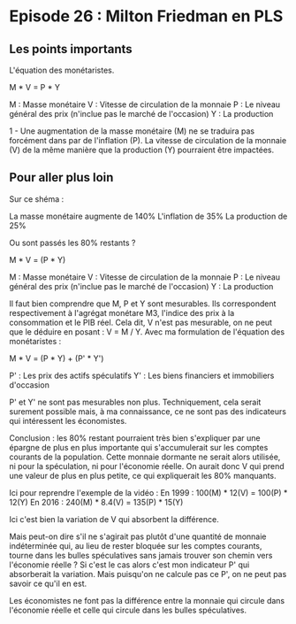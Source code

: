 # Episode 26 : Milton Friedman en PLS

## Les points importants

L'équation des monétaristes.

M * V = P * Y

M : Masse monétaire
V : Vitesse de circulation de la monnaie
P : Le niveau général des prix (n'inclue pas le marché de l'occasion)
Y : La production

1 - Une augmentation de la masse monétaire (M) ne se traduira pas forcément dans par de l'inflation (P). La vitesse de circulation de la monnaie (V) de la même manière que la production (Y) pourraient être impactées.

## Pour aller plus loin

Sur ce shéma :


La masse monétaire augmente de 140%
L'inflation de 35%
La production de 25%

Ou sont passés les 80% restants ?

M * V = (P * Y)

M : Masse monétaire
V : Vitesse de circulation de la monnaie
P : Le niveau général des prix (n'inclue pas le marché de l'occasion)
Y : La production


Il faut bien comprendre que M, P et Y sont mesurables. Ils correspondent respectivement à l'agrégat monétare M3, l'indice des prix à la consommation et le PIB réel. Cela dit, V n'est pas mesurable, on ne peut que le déduire en posant : V = M / Y.
Avec ma formulation de l'équation des monétaristes :

M * V = (P * Y) + (P' * Y')

P' : Les prix des actifs spéculatifs
Y' : Les biens financiers et immobiliers d'occasion

P' et Y' ne sont pas mesurables non plus. Techniquement, cela serait surement possible mais, à ma connaissance, ce ne sont pas des indicateurs qui intéressent les économistes.

Conclusion : les 80% restant pourraient très bien s'expliquer par une épargne de plus en plus importante qui s'accumulerait sur les comptes courants de la population. Cette monnaie dormante ne serait alors utilisée, ni pour la spéculation, ni pour l'économie réelle. On aurait donc V qui prend une valeur de plus en plus petite, ce qui expliquerait les 80% manquants.

Ici pour reprendre l'exemple de la vidéo : 
En 1999 : 100(M) * 12(V) = 100(P) * 12(Y)
En 2016 : 240(M) * 8.4(V) = 135(P) * 15(Y)

Ici c'est bien la variation de V qui absorbent la différence.

Mais peut-on dire s'il ne s'agirait pas plutôt d'une quantité de monnaie indéterminée qui, au lieu de rester bloquée sur les comptes courants, tourne dans les bulles spéculatives sans jamais trouver son chemin vers l'économie réelle ? Si c'est le cas alors c'est mon indicateur P' qui absorberait la variation. Mais puisqu'on ne calcule pas ce P', on ne peut pas savoir ce qu'il en est.

Les économistes ne font pas la différence entre la monnaie qui circule dans l'économie réelle et celle qui circule dans les bulles spéculatives.


